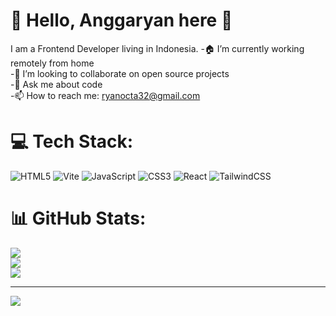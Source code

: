# 💫 Hello, Anggaryan here 👋 

I am a Frontend Developer living in Indonesia.
-🏠 I’m currently working remotely from home<br>-👯 I’m looking to collaborate on open source projects<br>-💬 Ask me about code<br>-📫 How to reach me: ryanocta32@gmail.com


# 💻 Tech Stack:
![HTML5](https://img.shields.io/badge/html5-%23E34F26.svg?style=for-the-badge&logo=html5&logoColor=white) ![Vite](https://img.shields.io/badge/vite-%23646CFF.svg?style=for-the-badge&logo=vite&logoColor=white) ![JavaScript](https://img.shields.io/badge/javascript-%23323330.svg?style=for-the-badge&logo=javascript&logoColor=%23F7DF1E) ![CSS3](https://img.shields.io/badge/css3-%231572B6.svg?style=for-the-badge&logo=css3&logoColor=white) ![React](https://img.shields.io/badge/react-%2320232a.svg?style=for-the-badge&logo=react&logoColor=%2361DAFB) ![TailwindCSS](https://img.shields.io/badge/tailwindcss-%2338B2AC.svg?style=for-the-badge&logo=tailwind-css&logoColor=white)
# 📊 GitHub Stats:
![](https://github-readme-stats.vercel.app/api?username=Anggary4n&theme=dark&hide_border=false&include_all_commits=false&count_private=false)<br/>
![](https://github-readme-streak-stats.herokuapp.com/?user=Anggary4n&theme=dark&hide_border=false)<br/>
![](https://github-readme-stats.vercel.app/api/top-langs/?username=Anggary4n&theme=dark&hide_border=false&include_all_commits=false&count_private=false&layout=compact)

---
[![](https://visitcount.itsvg.in/api?id=Anggary4n&icon=0&color=0)](https://visitcount.itsvg.in)

<!-- Proudly created with GPRM ( https://gprm.itsvg.in ) -->
